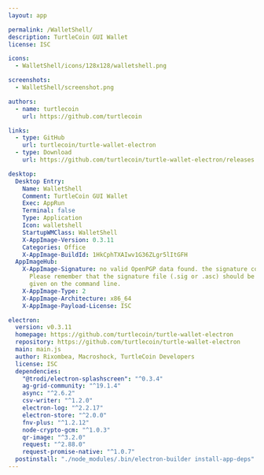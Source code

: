 ```yaml
---
layout: app

permalink: /WalletShell/
description: TurtleCoin GUI Wallet
license: ISC

icons:
  - WalletShell/icons/128x128/walletshell.png

screenshots:
  - WalletShell/screenshot.png

authors:
  - name: turtlecoin
    url: https://github.com/turtlecoin

links:
  - type: GitHub
    url: turtlecoin/turtle-wallet-electron
  - type: Download
    url: https://github.com/turtlecoin/turtle-wallet-electron/releases

desktop:
  Desktop Entry:
    Name: WalletShell
    Comment: TurtleCoin GUI Wallet
    Exec: AppRun
    Terminal: false
    Type: Application
    Icon: walletshell
    StartupWMClass: WalletShell
    X-AppImage-Version: 0.3.11
    Categories: Office
    X-AppImage-BuildId: 1HkCphTXAIwv1G36ZLgr5lItGFH
  AppImageHub:
    X-AppImage-Signature: no valid OpenPGP data found. the signature could not be verified.
      Please remember that the signature file (.sig or .asc) should be the first file
      given on the command line.
    X-AppImage-Type: 2
    X-AppImage-Architecture: x86_64
    X-AppImage-Payload-License: ISC

electron:
  version: v0.3.11
  homepage: https://github.com/turtlecoin/turtle-wallet-electron
  repository: https://github.com/turtlecoin/turtle-wallet-electron
  main: main.js
  author: Rixombea, Macroshock, TurtleCoin Developers
  license: ISC
  dependencies:
    "@trodi/electron-splashscreen": "^0.3.4"
    ag-grid-community: "^19.1.4"
    async: "^2.6.2"
    csv-writer: "^1.2.0"
    electron-log: "^2.2.17"
    electron-store: "^2.0.0"
    fnv-plus: "^1.2.12"
    node-crypto-gcm: "^1.0.3"
    qr-image: "^3.2.0"
    request: "^2.88.0"
    request-promise-native: "^1.0.7"
  postinstall: "./node_modules/.bin/electron-builder install-app-deps"
---
```

